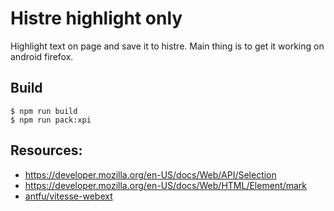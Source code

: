 # Histre highlight only
Highlight text on page and save it to histre. Main thing is to get it working on
android firefox.

## Build
```
$ npm run build
$ npm run pack:xpi
```

## Resources:
* https://developer.mozilla.org/en-US/docs/Web/API/Selection
* https://developer.mozilla.org/en-US/docs/Web/HTML/Element/mark
* [antfu/vitesse-webext](https://github.com/antfu/vitesse-webext/)
